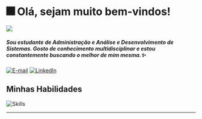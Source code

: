 # 🎆 Olá, sejam muito bem-vindos!
![](https://i.pinimg.com/originals/a9/24/3d/a9243d82d3ad7878192211221b25a18c.gif) 
##### Sou estudante de Administração e Análise e Desenvolvimento de Sistemas. Gosto de conhecimento multidisciplinar e estou constantemente buscando o melhor de mim mesma.✨
[![E-mail](https://img.shields.io/badge/-Gmail-000?style=for-the-badge&logo=gmail&logoColor=E94D5F)](mailto:opsdominiqueo@gmail.com)
[![LinkedIn](https://img.shields.io/badge/LinkedIn-000?style=for-the-badge&logo=linkedin&logoColor=blue)](https://www.linkedin.com/in/dominiquebatista/)



## Minhas Habilidades

![Skills](https://skillicons.dev/icons?i=html,css,js,angular,java,mysql)

---